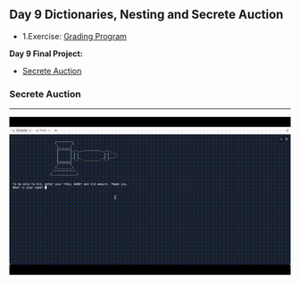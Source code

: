 ## Day 9 Dictionaries, Nesting and Secrete Auction

- 1.Exercise: [Grading Program](https://replit.com/@supercodr/day-9-start)

**Day 9 Final Project:**

- [Secrete Auction](https://replit.com/@supercodr/blind-auction-start)

### Secrete Auction
---
![](secrete-auction.gif)